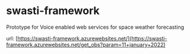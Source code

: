 # swasti-framework
Prototype for Voice enabled web services for space weather forecasting

url: [https://swasti-framework.azurewebsites.net/](https://swasti-framework.azurewebsites.net/get_obs?param=11+january+2022)
